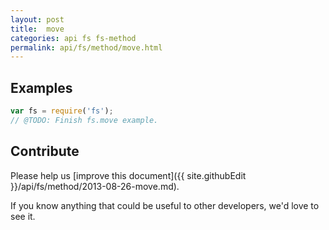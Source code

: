 ```yaml
---
layout: post
title:  move
categories: api fs fs-method
permalink: api/fs/method/move.html
---
```


## Examples

```javascript
var fs = require('fs');
// @TODO: Finish fs.move example.
```

## Contribute

Please help us [improve this document]({{ site.githubEdit }}/api/fs/method/2013-08-26-move.md).

If you know anything that could be useful to other developers, we'd love to see it.


